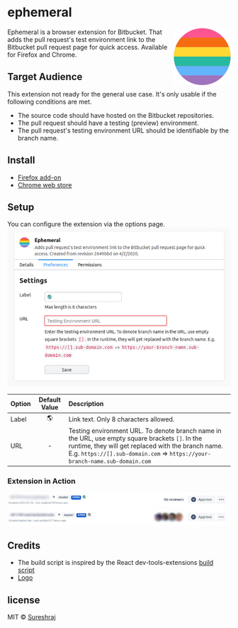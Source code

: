 # ephemeral
<img align="right" width="128" height="128" src="media/logo-128.png">

Ephemeral is a browser extension for Bitbucket. That adds the pull request's test environment link to the Bitbucket pull request page for quick access. Available for Firefox and Chrome.

## Target Audience
This extension not ready for the general use case. It's only usable if the following conditions are met.

* The source code should have hosted on the Bitbucket repositories.
* The pull request should have a testing (preview) environment.
* The pull request's testing environment URL should be identifiable by the branch name.

## Install
* [Firefox add-on](https://addons.mozilla.org/en-US/firefox/addon/ephemeral/)
* [Chrome web store](https://chrome.google.com/webstore/detail/ephemeral/abdhchmphokmjgooncggcbddfbhaabae)

## Setup
You can configure the extension via the options page.
<img src="media/options-page.jpg" alt="Options page">

| Option | Default Value | Description |
| :- | :-: | :- |
| Label | 🌎 | Link text. Only 8 characters allowed. |
| URL | - | Testing environment URL. To denote branch name in the URL, use empty square brackets `[]`. In the runtime, they will get replaced with the branch name. E.g. `https://[].sub-domain.com` =>                        `https://your-branch-name.sub-domain.com` |

### Extension in Action
<img src="media/active-link.jpg" alt="Active link">
<img src="media/inactive-link.jpg" alt="Inactive link">

## Credits
* The build script is inspired by the React dev-tools-extensions [build script](https://github.com/facebook/react/blob/master/packages/react-devtools-extensions/build.js)
* [Logo](https://www.flaticon.com/free-icon/rainbow-flag_1880621?term=rainbow&page=1&position=12)

## license
MIT © [Sureshraj](https://github.com/m-sureshraj)
